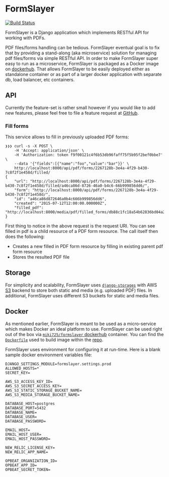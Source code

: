 # FormSlayer

[![Build Status](https://travis-ci.org/miki725/formslayer.svg?branch=master)](https://travis-ci.org/miki725/formslayer)

FormSlayer is a Django application which implements RESTful API for working with PDFs.

PDF files/forms handling can be tedious. FormSlayer eventual goal is to fix that by providing a stand-along (aka microservice) solution for managing pdf files/forms via simple RESTful API. In order to make FormSlayer super easy to run as a microservice, FormSlayer is packaged as a Docker image on [dockerhub](https://registry.hub.docker.com/u/miki725/formslayer/). That allows FormSlayer to be easily deployed either as standalone container or as part of a larger docker application with separate db, load balancer, etc containers.

## API

Currently the feature-set is rather small however if you would like to add new features, please feel free to file a feature request at [GitHub](https://github.com/miki725/formslayer/issues).

### Fill forms

This service allows to fill in previously uploaded PDF forms:

```
❯❯❯ curl -s -X POST \
    -H 'Accept: application/json' \
    -H 'Authorization: token f9f00121c4f6b53db96faff75f5b95f2bef0bbe7' \
    --data '{"fields":[{"name":"foo","value":"bar"}}' \
    http://localhost:8000/api/pdf/forms/2267128b-3e4a-4f29-b430-7c8f2f1e458d/filled/
{
    "url": "http://localhost:8000/api/pdf/forms/2267128b-3e4a-4f29-b430-7c8f2f1e458d/filled/a46ca86d-8726-46a0-b4c6-66b999856dd6/",
    "form": "http://localhost:8000/api/pdf/forms/2267128b-3e4a-4f29-b430-7c8f2f1e458d/",
    "id": "a46ca86d872646a0b4c666b999856dd6",
    "created": "2015-07-12T12:00:00.000000Z",
    "filled_pdf": "http://localhost:8000/media/pdf/filled_forms/db88c1fc18a54b62836bd04a25ae93b8.pdf"
}
```

First thing to notice in the above request is the request URI. You can see filled in pdf is a child resource of a PDF form resource. The call itself then does the following:

* Creates a new filled in PDF form resource by filling in existing parent pdf form resource
* Stores the resulted PDF file

## Storage

For simplicity and scalability, FormSlayer uses [`django-storages`](https://django-storages.readthedocs.org/en/latest/) with AWS [S3](http://aws.amazon.com/s3/) backend to store both static and media (e.g. uploaded PDF) files. In additional, FormSlayer uses different S3 buckets for static and media files.

## Docker

As mentioned earlier, FormSlayer is meant to be used as a micro-service which makes Docker an ideal platform to use. FormSlayer can be used right out of the box via [`miki725/formslayer` dockerhub](https://registry.hub.docker.com/u/miki725/formslayer/) container. You can find the [`Dockerfile`](https://github.com/miki725/formslayer/blob/master/Dockerfile) used to build image within the [repo](https://github.com/miki725/formslayer/blob/master/Dockerfile).

FormSlayer uses environment for configuring it at run-time. Here is a blank sample docker environment variables file:

```
DJANGO_SETTINGS_MODULE=formslayer.settings.prod
ALLOWED_HOSTS=*
SECRET_KEY=

AWS_S3_ACCESS_KEY_ID=
AWS_S3_SECRET_ACCESS_KEY=
AWS_S3_STATIC_STORAGE_BUCKET_NAME=
AWS_S3_MEDIA_STORAGE_BUCKET_NAME=

DATABASE_HOST=postgres
DATABASE_PORT=5432
DATABASE_NAME=
DATABASE_USER=
DATABASE_PASSWORD=

EMAIL_HOST=
EMAIL_HOST_USER=
EMAIL_HOST_PASSWORD=

NEW_RELIC_LICENSE_KEY=
NEW_RELIC_APP_NAME=

OPBEAT_ORGANIZATION_ID=
OPBEAT_APP_ID=
OPBEAT_SECRET_TOKEN=
```
